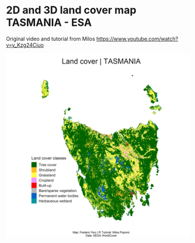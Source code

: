 


# 2D and 3D land cover map TASMANIA - ESA

 Original video and tutorial from Milos https://www.youtube.com/watch?v=y_Kzg24Ciuo


  ![alt text](https://github.com/fredfery/3d-land-cover-map-Tasmania-esa/blob/main/tasmania-landcover-2d.png)
